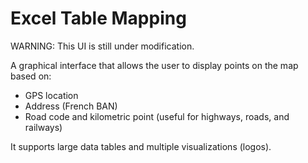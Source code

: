 # Excel Table Mapping

WARNING: This UI is still under modification.

A graphical interface that allows the user to display points on the map based on:
- GPS location
- Address (French BAN)
- Road code and kilometric point (useful for highways, roads, and railways)

It supports large data tables and multiple visualizations (logos).
